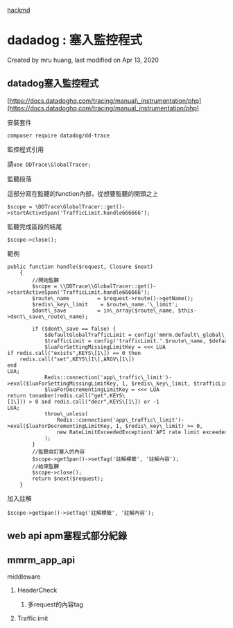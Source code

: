 [hackmd](https://hackmd.io/@pONMMCWcRMSASTBgLGLkyg/mru_dadadog_listen)

dadadog : 塞入監控程式
===================

Created by mru huang, last modified on Apr 13, 2020

datadog塞入監控程式
-------------

[https://docs.datadoghq.com/tracing/manual\_instrumentation/php](https://docs.datadoghq.com/tracing/manual_instrumentation/php)

安裝套件

`composer require datadog/dd-trace`

監控程式引用

請`use DDTrace\GlobalTracer;`

監聽段落

這部分寫在監聽的function內部，從想要監聽的開頭之上

`$scope = \DDTrace\GlobalTracer::get()->startActiveSpan('TrafficLimit.handle666666');`

監聽完成區段的結尾

`$scope->close();`

範例
```
public function handle($request, Closure $next)
    {
        //開始監聽
        $scope = \\DDTrace\\GlobalTracer::get()->startActiveSpan('TrafficLimit.handle666666');
        $route\_name         = $request->route()->getName();
        $redis\_key\_limit    = $route\_name.'\_limit';
        $dont\_save          = in\_array($route\_name, $this->dont\_save\_route\_name);

        if ($dont\_save == false) {
            $defaultGlobalTrafficLimit = config('mmrm.default\_global\_traffic\_limit', 100);
            $trafficLimit = config('trafficLimit.'.$route\_name, $defaultGlobalTrafficLimit);
            $luaForSettingMissingLimitKey = <<< LUA
if redis.call("exists",KEYS\[1\]) == 0 then
    redis.call("set",KEYS\[1\],ARGV\[1\])
end
LUA;
            Redis::connection('app\_traffic\_limit')->eval($luaForSettingMissingLimitKey, 1, $redis\_key\_limit, $trafficLimit);
            $luaForDecrementingLimitKey = <<< LUA
return tonumber(redis.call("get",KEYS\[1\])) > 0 and redis.call("decr",KEYS\[1\]) or -1
LUA;
            throw\_unless(
                Redis::connection('app\_traffic\_limit')->eval($luaForDecrementingLimitKey, 1, $redis\_key\_limit) >= 0,
                new RateLimitExceededException('API rate limit exceeded.')
            );
        }
        //監聽自訂塞入的內容
        $scope->getSpan()->setTag('註解標籤', '註解內容');
        //結束監聽
        $scope->close();
        return $next($request);
    }
```

加入註解

`$scope->getSpan()->setTag('註解標籤', '註解內容');`

web api apm塞程式部分紀錄
------------------

mmrm\_app\_api
--------------

middleware

1.  HeaderCheck
    
    1.  多request的內容tag
        
2.  Traffic:imit
